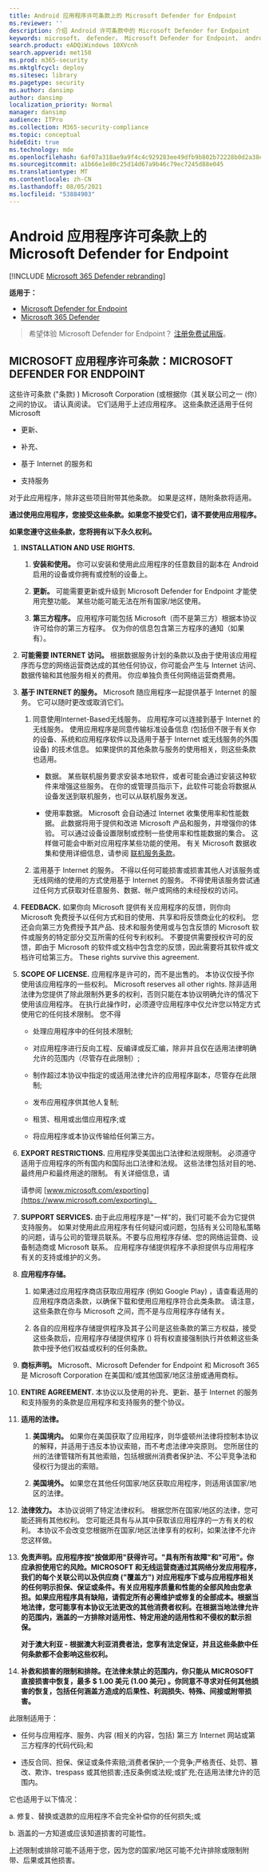 ```yaml
---
title: Android 应用程序许可条款上的 Microsoft Defender for Endpoint
ms.reviewer: ''
description: 介绍 Android 许可条款中的 Microsoft Defender for Endpoint
keywords: microsoft， defender， Microsoft Defender for Endpoint， android， 许可， 条款， 应用程序， 使用， 安装， 服务， 反馈， 范围，
search.product: eADQiWindows 10XVcnh
search.appverid: met150
ms.prod: m365-security
ms.mktglfcycl: deploy
ms.sitesec: library
ms.pagetype: security
ms.author: dansimp
author: dansimp
localization_priority: Normal
manager: dansimp
audience: ITPro
ms.collection: M365-security-compliance
ms.topic: conceptual
hideEdit: true
ms.technology: mde
ms.openlocfilehash: 6af07a318ae9a9f4c4c929283ee49dfb9b802b72228b0d2a38e7a293baacd27a
ms.sourcegitcommit: a1b66e1e80c25d14d67a9b46c79ec7245d88e045
ms.translationtype: MT
ms.contentlocale: zh-CN
ms.lasthandoff: 08/05/2021
ms.locfileid: "53884903"
---
```

# <a name="microsoft-defender-for-endpoint-on-android-application-license-terms"></a>Android 应用程序许可条款上的 Microsoft Defender for Endpoint

[!INCLUDE [Microsoft 365 Defender rebranding](../../includes/microsoft-defender.md)]

**适用于：**
- [Microsoft Defender for Endpoint](https://go.microsoft.com/fwlink/p/?linkid=2154037)
- [Microsoft 365 Defender](https://go.microsoft.com/fwlink/?linkid=2118804)

> 希望体验 Microsoft Defender for Endpoint？ [注册免费试用版](https://signup.microsoft.com/create-account/signup?products=7f379fee-c4f9-4278-b0a1-e4c8c2fcdf7e&ru=https://aka.ms/MDEp2OpenTrial?ocid=docs-wdatp-exposedapis-abovefoldlink)。


## <a name="microsoft-application-license-terms-microsoft-defender-for-endpoint"></a>MICROSOFT 应用程序许可条款：MICROSOFT DEFENDER FOR ENDPOINT

这些许可条款 ("条款) ) Microsoft Corporation (或根据你（其关联公司之一 (你）之间的协议。 请认真阅读。 它们适用于上述应用程序。 这些条款还适用于任何 Microsoft

-   更新、

-   补充、

-   基于 Internet 的服务和

-   支持服务

对于此应用程序，除非这些项目附带其他条款。 如果是这样，随附条款将适用。

**通过使用应用程序，您接受这些条款。如果您不接受它们，请不要使用应用程序。**

**如果您遵守这些条款，您将拥有以下永久权利。**

1.  **INSTALLATION AND USE RIGHTS.**

    1.  **安装和使用。** 你可以安装和使用此应用程序的任意数目的副本在 Android 启用的设备或你拥有或控制的设备上。 

    2.  **更新。** 可能需要更新或升级到 Microsoft Defender for Endpoint 才能使用完整功能。 某些功能可能无法在所有国家/地区使用。

    3.  **第三方程序。** 应用程序可能包括 Microsoft（而不是第三方）根据本协议许可给你的第三方程序。 仅为你的信息包含第三方程序的通知（如果有）。

2.  **可能需要 INTERNET 访问。** 根据数据服务计划的条款以及由于使用该应用程序而与您的网络运营商达成的其他任何协议，你可能会产生与 Internet 访问、数据传输和其他服务相关的费用。 你应单独负责任何网络运营商费用。

3.  **基于 INTERNET 的服务。** Microsoft 随应用程序一起提供基于 Internet 的服务。 它可以随时更改或取消它们。

    1.  同意使用Internet-Based无线服务。 应用程序可以连接到基于 Internet 的无线服务。 使用应用程序是同意传输标准设备信息 (包括但不限于有关你的设备、系统和应用程序软件以及适用于基于 Internet 或无线服务的外围设备) 的技术信息。 如果提供的其他条款与服务的使用相关，则这些条款也适用。

        -   数据。 某些联机服务要求安装本地软件，或者可能会通过安装这种软件来增强这些服务。 在你的或管理员指示下，此软件可能会将数据从设备发送到联机服务，也可以从联机服务发送。

        -   使用率数据。 Microsoft 会自动通过 Internet 收集使用率和性能数据。 此数据将用于提供和改进 Microsoft 产品和服务，并增强你的体验。
            可以通过设备设置限制或控制一些使用率和性能数据的集合。 这样做可能会中断对应用程序某些功能的使用。 有关 Microsoft 数据收集和使用详细信息，请参阅 [联机服务条款](https://go.microsoft.com/fwlink/?linkid=2106777)。

    2.  滥用基于 Internet 的服务。 不得以任何可能损害或损害其他人对该服务或无线网络的使用的方式使用基于 Internet 的服务。 不得使用该服务尝试通过任何方式获取对任意服务、数据、帐户或网络的未经授权的访问。

4.  **FEEDBACK.** 如果你向 Microsoft 提供有关应用程序的反馈，则你向 Microsoft 免费授予以任何方式和目的使用、共享和将反馈商业化的权利。 您还会向第三方免费授予其产品、技术和服务使用或与包含反馈的 Microsoft 软件或服务的特定部分交互所需的任何专利权利。 不要提供需要授权许可的反馈，即由于 Microsoft 的软件或文档中包含您的反馈，因此需要将其软件或文档许可给第三方。 These rights survive this agreement.

5.  **SCOPE OF LICENSE.** 应用程序是许可的，而不是出售的。 本协议仅授予你使用该应用程序的一些权利。 Microsoft reserves all other rights. 除非适用法律为您提供了除此限制外更多的权利，否则只能在本协议明确允许的情况下使用该应用程序。 在执行此操作时，必须遵守应用程序中仅允许您以特定方式使用它的任何技术限制。 您不得

    -   处理应用程序中的任何技术限制;

    -   对应用程序进行反向工程、反编译或反汇编，除非并且仅在适用法律明确允许的范围内（尽管存在此限制）;

    -   制作超过本协议中指定的或适用法律允许的应用程序副本，尽管存在此限制;

    -   发布应用程序供其他人复制;

    -   租赁、租用或出借应用程序;或

    -   将应用程序或本协议传输给任何第三方。

6.  **EXPORT RESTRICTIONS.** 应用程序受美国出口法律和法规限制。 必须遵守适用于应用程序的所有国内和国际出口法律和法规。 这些法律包括对目的地、最终用户和最终用途的限制。 有关详细信息，请

    请参阅 [www.microsoft.com/exporting](https://www.microsoft.com/exporting)。

7.  **SUPPORT SERVICES.** 由于此应用程序是"一样"的，我们可能不会为它提供支持服务。 如果对使用此应用程序有任何疑问或问题，包括有关公司隐私策略的问题，请与公司的管理员联系。不要与应用程序存储、您的网络运营商、设备制造商或 Microsoft 联系。
    应用程序存储提供程序不承担提供与应用程序有关的支持或维护的义务。

8.  **应用程序存储。**

    1.  如果通过应用程序商店获取应用程序 (例如 Google Play) ，请查看适用的应用程序商店条款，以确保下载和使用应用程序符合此类条款。
        请注意，这些条款在你与 Microsoft 之间，而不是与应用程序存储有关。

    2.  各自的应用程序存储提供程序及其子公司是这些条款的第三方权益，接受这些条款后，应用程序存储提供程序 () 将有权直接强制执行并依赖这些条款中授予他们权益或权利的任何条款。

9.  **商标声明。** Microsoft、Microsoft Defender for Endpoint 和 Microsoft 365 是 Microsoft Corporation 在美国和/或其他国家/地区注册或通用商标。

10. **ENTIRE AGREEMENT.** 本协议以及使用的补充、更新、基于 Internet 的服务和支持服务的条款是应用程序和支持服务的整个协议。

11. **适用的法律。**

    1.  **美国境内。** 如果你在美国获取了应用程序，则华盛顿州法律将控制本协议的解释，并适用于违反本协议索赔，而不考虑法律冲突原则。 您所居住的州的法律管辖所有其他索赔，包括根据州消费者保护法、不公平竞争法和侵权行为提出的索赔。

    2.  **美国境外。** 如果您在其他任何国家/地区获取应用程序，则适用该国家/地区的法律。

12. **法律效力。** 本协议说明了特定法律权利。 根据您所在国家/地区的法律，您可能还拥有其他权利。 您可能还具有与从其中获取该应用程序的一方有关的权利。 本协议不会改变您根据所在国家/地区法律享有的权利，如果法律不允许您这样做。

13. **免责声明。应用程序按"按做即用"获得许可。"具有所有故障"和"可用"。你应承担使用它的风险。MICROSOFT 和无线运营商通过其网络分发应用程序，我们的每个关联公司以及供应商 ("覆盖方") 对应用程序下或与应用程序相关的任何明示担保、保证或条件。有关应用程序质量和性能的全部风险由您承担。如果应用程序具有缺陷，请假定所有必需维护或修复的全部成本。根据当地法律，您可能享有本协议无法更改的其他消费者权利。在根据当地法律允许的范围内，涵盖的一方排除对适用性、特定用途的适用性和不侵权的默示担保。**

    **对于澳大利亚 - 根据澳大利亚消费者法，您享有法定保证，并且这些条款中任何条款都不会影响这些权利。**

14.  **补救和损害的限制和排除。在法律未禁止的范围内，你只能从 MICROSOFT 直接损害中恢复，最多 \$ 1.00 美元 (1.00 美元) 。你同意不寻求对任何其他损害的恢复，包括任何涵盖方造成的后果性、利润损失、特殊、间接或附带损害。**

此限制适用于：

-   任何与应用程序、服务、内容 (相关的内容，包括) 第三方 Internet 网站或第三方程序的代码代码;和

-   违反合同、担保、保证或条件索赔;消费者保护;一个竞争;严格责任、处罚、篡改、欺诈、trespass 或其他损害;违反条例或法规;或扩充;在适用法律允许的范围内。

它也适用于以下情况：

a.  修复、替换或退款的应用程序不会完全补偿你的任何损失;或

b.  涵盖的一方知道或应该知道损害的可能性。

上述限制或排除可能不适用于您，因为您的国家/地区可能不允许排除或限制附带、后果或其他损害。
